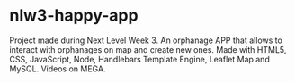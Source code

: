 # nlw3-happy-app
Project made during Next Level Week 3. An orphanage APP that allows to interact with orphanages on map and create new ones.
Made with HTML5, CSS, JavaScript, Node, Handlebars Template Engine, Leaflet Map and MySQL.
Videos on MEGA.
